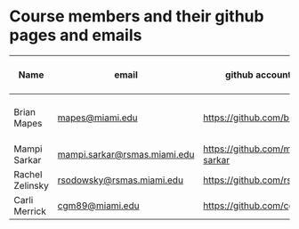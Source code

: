 # Course members and their github pages and emails

Name | email | github account URL | Clinic/meeting cannot-make times
-----|------ | -------------------|----------------------
Brian Mapes | mapes@miami.edu | https://github.com/brianmapes | Not right before class: right after, or the day before
Mampi Sarkar | mampi.sarkar@rsmas.miami.edu | https://github.com/mampi-sarkar | 
Rachel Zelinsky | rsodowsky@rsmas.miami.edu | https://github.com/rsodowsky |
Carli Merrick | cgm89@miami.edu | https://github.com/cgm89 |
